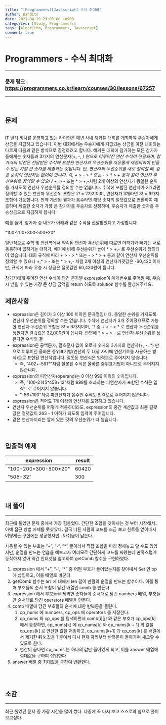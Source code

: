 ```yaml
---
title: "[Programmers][Javascript] 수식 최대화"
author: Bandito
date: 2021-04-19 23:00:00 +0900
categories: [Study, Programmers]
tags: [Algorithm, Programmers, Javascript]
comment: true
---
```

 
# Programmers - 수식 최대화

***
### 문제 링크 : <https://programmers.co.kr/learn/courses/30/lessons/67257>

***

<br/>

## 문제
***

IT 벤처 회사를 운영하고 있는 라이언은 매년 사내 해커톤 대회를 개최하여 우승자에게 상금을 지급하고 있습니다.
이번 대회에서는 우승자에게 지급되는 상금을 이전 대회와는 다르게 다음과 같은 방식으로 결정하려고 합니다.
해커톤 대회에 참가하는 모든 참가자들에게는 숫자들과 3가지의 연산문자(+, -, *) 만으로 이루어진 연산 수식이 전달되며, 참가자의 미션은 전달받은 수식에 포함된 연산자의 우선순위를 자유롭게 재정의하여 만들 수 있는 가장 큰 숫자를 제출하는 것입니다.
단, 연산자의 우선순위를 새로 정의할 때, 같은 순위의 연산자는 없어야 합니다. 즉, + > - > * 또는 - > * > + 등과 같이 연산자 우선순위를 정의할 수 있으나 +,* > - 또는 * > +,-처럼 2개 이상의 연산자가 동일한 순위를 가지도록 연산자 우선순위를 정의할 수는 없습니다. 수식에 포함된 연산자가 2개라면 정의할 수 있는 연산자 우선순위 조합은 2! = 2가지이며, 연산자가 3개라면 3! = 6가지 조합이 가능합니다.
만약 계산된 결과가 음수라면 해당 숫자의 절댓값으로 변환하여 제출하며 제출한 숫자가 가장 큰 참가자를 우승자로 선정하며, 우승자가 제출한 숫자를 우승상금으로 지급하게 됩니다.

예를 들어, 참가자 중 네오가 아래와 같은 수식을 전달받았다고 가정합니다.

"100-200*300-500+20"

일반적으로 수학 및 전산학에서 약속된 연산자 우선순위에 따르면 더하기와 빼기는 서로 동등하며 곱하기는 더하기, 빼기에 비해 우선순위가 높아 * > +,- 로 우선순위가 정의되어 있습니다.
대회 규칙에 따라 + > - > * 또는 - > * > + 등과 같이 연산자 우선순위를 정의할 수 있으나 +,* > - 또는 * > +,- 처럼 2개 이상의 연산자가괏값은 -60,420 이지만, 규칙에 따라 우승 시 상금은 절댓값인 60,420원이 됩니다.

참가자에게 주어진 연산 수식이 담긴 문자열 expression이 매개변수로 주어질 때, 우승 시 받을 수 있는 가장 큰 상금 금액을 return 하도록 solution 함수를 완성해주세요.


## 제한사항
+ expression은 길이가 3 이상 100 이하인 문자열입니다. 동일한 순위를 가지도록 연산자 우선순위를 정의할 수는 없습니다.
수식에 연산자가 3개 주어졌으므로 가능한 연산자 우선순위 조합은 3! = 6가지이며, 그 중 + > - > * 로 연산자 우선순위를 정한다면 결괏값은 22,000원이 됩니다.
반면에 * > + > - 로 연산자 우선순위를 정한다면 수식의 결
+ expression은 공백문자, 괄호문자 없이 오로지 숫자와 3가지의 연산자(+, -, *) 만으로 이루어진 올바른 중위표기법(연산의 두 대상 사이에 연산기호를 사용하는 방식)으로 표현된 연산식입니다. 잘못된 연산식은 입력으로 주어지지 않습니다.
    - 즉, "402+-561*"처럼 잘못된 수식은 올바른 중위표기법이 아니므로 주어지지 않습니다.
+ expression의 피연산자(operand)는 0 이상 999 이하의 숫자입니다.
    - 즉, "100-2145*458+12"처럼 999를 초과하는 피연산자가 포함된 수식은 입력으로 주어지지 않습니다.
    - "-56+100"처럼 피연산자가 음수인 수식도 입력으로 주어지지 않습니다.
+ expression은 적어도 1개 이상의 연산자를 포함하고 있습니다.
+ 연산자 우선순위를 어떻게 적용하더라도, expression의 중간 계산값과 최종 결괏값은 절댓값이 263 - 1 이하가 되도록 입력이 주어집니다.
+ 같은 연산자끼리는 앞에 있는 것의 우선순위가 더 높습니다.


<br/>

## 입출력 예제

|expression|result|
|----|----|
|"100-200*300-500+20"|60420|
|"50*6-3*2"|300|


<br/>

## 내 풀이
***
최근에 풀었던 문제 중에서 가장 힘들었다. 간단한 조합을 찾아내는 것 부터 시작해서.. 아예 접근 방법 자체를 못찾았다. 결국 다른 사람의 코드를 조금 보고 힌트를 얻어내서 어떻게든 구현에는 성공했지만.. 아쉬움이 남는다.

사용될 수 있는 부호는 “+”, “-“, “*” 뿐이라서 직접 조합을 미리 정해놓고 할 수도 있었지만, 순열을 만드는 연습을 해보고자 여러모로 간단하게 코드를 짜봤는데 만족스럽게 동작하지 않아 약간 인터넷을 참고하여 getComb 함수를 구현하였다.

1. expression 에서 “+”, “-“, “*” 중 어떤 부호가 들어있는지를 찾아내서 Set 인 op 에 삽입하고, 이를 배열로 바꾼다.
2. getComb 함수는 arr 에 대해서 len 길이 만큼의 순열을 만드는 함수이다. 이를 통해 부호들의 순서 조합이 담긴 배열인 comb 를 만든다.
3. expression 에서 부호들을 제외한 숫자들이 순서대로 담긴 numbers 배열, 부호들만 순서대로 담긴 operators 배열을 만든다.
4. comb 배열에 담긴 부호들의 순서에 대한 반복문을 돌린다.
    1. cp_nums 에 numbers, cp_ops 에 operators 를 저장한다.
    2. cp_nums 와 cp_ops 를 탐색하면서 comb[i][j] 와 같은 부호가 cp_ops[k] 에서 등장하면, cp_nums[k] 에 cp_nums[k] 와 cp_nums[k + 1] 의 값을 cp_ops[k] 로 연산한 값을 저장하고, cp_nums[k+1] 과 cp_ops[k] 를 배열에서 제거한 뒤 k 값을 1 줄여서 다시 현재 자리부터 반복문이 돌아가며 체크할 수 있도록 한다.
    3. 연산이 끝나면 cp_nums 는 하나의 값만 들어있게 되고, 이를 answer 배열에 절대값을 구하여 삽입한다.
5. answer 배열 중 최대값을 구하여 반환한다.


<br/>

<script src="https://gist.github.com/Suppplier/3f3ecfbd8ca6f3fce11187bfeb42d580.js"></script>



<br/>

## 소감
***

최근 풀었던 문제 중 가장 시간을 많이 썼다. 나중에 꼭 다시 보고 스스로의 힘으로 풀어보고싶다.. 

